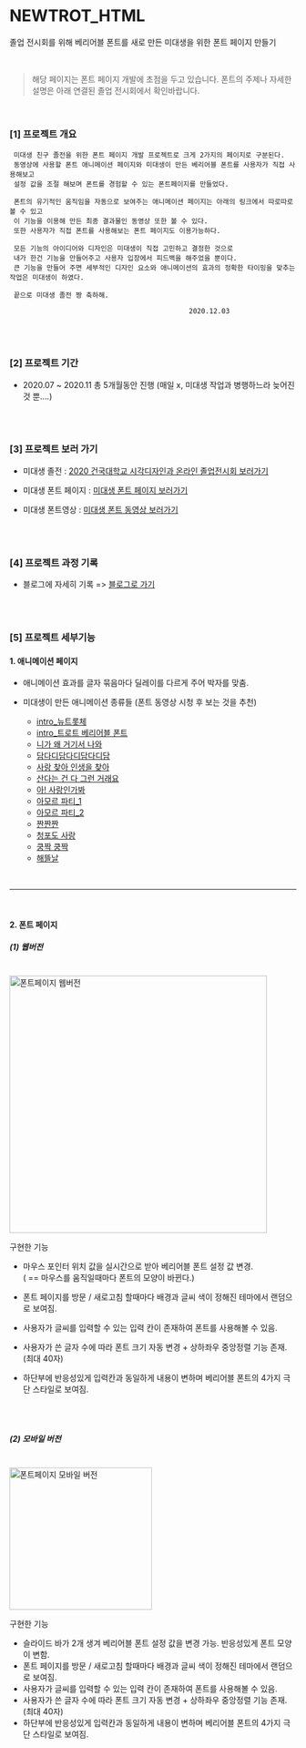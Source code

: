 # NEWTROT_HTML
졸업 전시회를 위해 베리어블 폰트를 새로 만든 미대생을 위한 폰트 페이지 만들기

<br>

> 해당 페이지는 폰트 페이지 개발에 초점을 두고 있습니다. 폰트의 주제나 자세한 설명은 아래 연결된 졸업 전시회에서 확인바랍니다.
<br>


### [1] 프로젝트 개요

```
 미대생 친구 졸전을 위한 폰트 페이지 개발 프로젝트로 크게 2가지의 페이지로 구분된다. 
 동영상에 사용할 폰트 애니메이션 페이지와 미대생이 만든 베리어블 폰트를 사용자가 직접 사용해보고 
 설정 값을 조절 해보며 폰트를 경험할 수 있는 폰트페이지를 만들었다.

 폰트의 유기적인 움직임을 자동으로 보여주는 애니메이션 페이지는 아래의 링크에서 따로따로 볼 수 있고 
 이 기능을 이용해 만든 최종 결과물인 동영상 또한 볼 수 있다.
 또한 사용자가 직접 폰트를 사용해보는 폰트 페이지도 이용가능하다.

 모든 기능의 아이디어와 디자인은 미대생이 직접 고민하고 결정한 것으로 
 내가 한건 기능을 만들어주고 사용자 입장에서 피드백을 해주었을 뿐이다. 
 큰 기능을 만들어 주면 세부적인 디자인 요소와 애니메이션의 효과의 정확한 타이밍을 맞추는 작업은 미대생이 하였다.
	
 끝으로 미대생 졸전 짱 축하해.
			
											2020.12.03
```


<br><br>


### [2] 프로젝트 기간

- 2020.07 ~ 2020.11  총 5개월동안 진행 (매일 x, 미대생 작업과 병행하느라 늦어진것 뿐....)



<br><br>

### [3] 프로젝트 보러 가기

- 미대생 졸전   :   [2020 건국대학교 시각디자인과 온라인 졸업전시회 보러가기](http://kucd2020.com/)

- 미대생 폰트 페이지   :   [미대생 폰트 페이지 보러가기](http://newtrot-font.tk/)

- 미대생 폰트영상   :   [미대생 폰트 동영상 보러가기](https://www.youtube.com/watch?v=eoxpa_c9txY&feature=youtu.be)

  

<br><br>

### [4] 프로젝트 과정 기록

- 블로그에 자세히 기록  =>  [블로그로 가기](https://footprint-of-nawin.tistory.com/category/Projects/Font-page%28%EB%AF%B8%EB%8C%80%EC%83%9D%20%EC%A1%B8%EC%A0%84%20%EB%8F%84%EC%99%80%EC%A3%BC%EA%B8%B0%29)

<br><br>



### [5] 프로젝트 세부기능

#### 1. 애니메이션 페이지

- 애니메이션 효과를 글자 묶음마다 딜레이를 다르게 주어 박자를 맞춤.

- 미대생이 만든 애니메이션 종류들 (폰트 동영상 시청 후 보는 것을 추천)
  - [intro_뉴트롯체](http://newtrot-font.tk/ANIMATION/intro_%EB%89%B4%ED%8A%B8%EB%A1%AF%EC%B2%B4.html)
  - [intro_트로트 베리어블 폰트](http://newtrot-font.tk/ANIMATION/intro_%ED%8A%B8%EB%A1%9C%ED%8A%B8%20%EB%B2%A0%EB%A6%AC%EC%96%B4%EB%B8%94%20%ED%8F%B0%ED%8A%B8.html)
  - [니가 왜 거기서 나와](http://newtrot-font.tk/ANIMATION/%EB%8B%88%EA%B0%80%20%EC%99%9C%20%EA%B1%B0%EA%B8%B0%EC%84%9C%20%EB%82%98%EC%99%80.html)
  - [담다디담다디담다디담](http://newtrot-font.tk/ANIMATION/%EB%8B%B4%EB%8B%A4%EB%94%94%EB%8B%B4%EB%8B%A4%EB%94%94%EB%8B%B4%EB%8B%A4%EB%94%94%EB%8B%B4.html)
  - [사랑 찾아 인생을 찾아](http://newtrot-font.tk/ANIMATION/%EC%82%AC%EB%9E%91%20%EC%B0%BE%EC%95%84%20%EC%9D%B8%EC%83%9D%EC%9D%84%20%EC%B0%BE%EC%95%84.html)
  - [산다는 건 다 그런 거래요](http://newtrot-font.tk/ANIMATION/%EC%82%B0%EB%8B%A4%EB%8A%94%20%EA%B1%B4%20%EB%8B%A4%20%EA%B7%B8%EB%9F%B0%20%EA%B1%B0%EB%9E%98%EC%9A%94.html)
  - [아! 사랑인가봐](http://newtrot-font.tk/ANIMATION/%EC%95%84!%20%EC%82%AC%EB%9E%91%EC%9D%B8%EA%B0%80%EB%B4%90.html)
  - [아모르 파티_1](http://newtrot-font.tk/ANIMATION/%EC%95%84%EB%AA%A8%EB%A5%B4%ED%8C%8C%ED%8B%B0_1.html)
  - [아모르 파티_2](http://newtrot-font.tk/ANIMATION/%EC%95%84%EB%AA%A8%EB%A5%B4%ED%8C%8C%ED%8B%B0_2.html)
  - [짠짠짠](http://newtrot-font.tk/ANIMATION/%EC%A7%A0%EC%A7%A0%EC%A7%A0.html)
  - [청포도 사랑](http://newtrot-font.tk/ANIMATION/%EC%B2%AD%ED%8F%AC%EB%8F%84%EC%82%AC%EB%9E%91.html)
  - [쿵짝 쿵짝](http://newtrot-font.tk/ANIMATION/%EC%BF%B5%EC%A7%9D%20%EC%BF%B5%EC%A7%9D.html)
  - [해뜰날](http://newtrot-font.tk/ANIMATION/%ED%95%B4%EB%9C%B0%EB%82%A0.html)

<br>

---

<br>

#### 2. 폰트 페이지

##### (1) 웹버전
<br>
<img width="452" alt="폰트페이지 웹버전" src="https://user-images.githubusercontent.com/33454164/103463481-07f36680-4d70-11eb-9c0a-86b08d6afe9e.png">



구현한 기능

- 마우스 포인터 위치 값을 실시간으로 받아 베리어블 폰트 설정 값 변경.  
  ( == 마우스를 움직일때마다 폰트의 모양이 바뀐다.)

- 폰트 페이지를 방문 / 새로고침 할때마다 배경과 글씨 색이 정해진 테마에서 랜덤으로 보여짐. 

- 사용자가 글씨를 입력할 수 있는 입력 칸이 존재하여 폰트를 사용해볼 수 있음.

- 사용자가 쓴 글자 수에 따라 폰트 크기 자동 변경 + 상하좌우 중앙정렬 기능 존재. (최대 40자)

- 하단부에 반응성있게 입력칸과 동일하게 내용이 변하며 베리어블 폰트의  4가지 극단 스타일로 보여짐. 

  

<br><br>

##### (2) 모바일 버전
<br>
<img width="250" alt="폰트페이지 모바일 버전" src="https://user-images.githubusercontent.com/33454164/103463533-6d475780-4d70-11eb-894c-707c85e89c9b.png">


구현한 기능

- 슬라이드 바가 2개 생겨 베리어블 폰트 설정 값을 변경 가능. 반응성있게 폰트 모양이 변함.
- 폰트 페이지를 방문 / 새로고침 할때마다 배경과 글씨 색이 정해진 테마에서 랜덤으로 보여짐. 
- 사용자가 글씨를 입력할 수 있는 입력 칸이 존재하여 폰트를 사용해볼 수 있음.
- 사용자가 쓴 글자 수에 따라 폰트 크기 자동 변경 + 상하좌우 중앙정렬 기능 존재. (최대 40자)
- 하단부에 반응성있게 입력칸과 동일하게 내용이 변하며 베리어블 폰트의  4가지 극단 스타일로 보여짐. 



